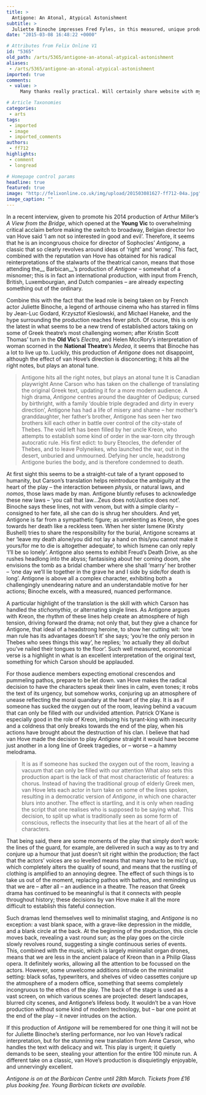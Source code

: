 ```yaml
---
title: >
  Antigone: An Atonal, Atypical Astonishment
subtitle: >
  Juliette Binoche impresses Fred Fyles, in this measured, unique production of Sophocles' Antigone
date: "2015-03-08 16:48:22 +0000"

# Attributes from Felix Online V1
id: "5365"
old_path: /arts/5365/antigone-an-atonal-atypical-astonishment
aliases:
 - /arts/5365/antigone-an-atonal-atypical-astonishment
imported: true
comments:
 - value: >
     Many thanks really practical. Will certainly share website with my buddies <br>fifa 17 points http://www.onlinemaharashtra.com/ads/hut-coins-rowdy-fans-at-ea-sports-game/

# Article Taxonomies
categories:
 - arts
tags:
 - imported
 - image
 - imported_comments
authors:
 - ff712
highlights:
 - comment
 - longread

# Homepage control params
headline: true
featured: true
image: "http://felixonline.co.uk/img/upload/201503081627-ff712-04a.jpg"
image_caption: ""
---
```


In a recent interview, given to promote his 2014 production of Arthur Miller’s _A View from the Bridge_, which opened at the __Young Vic__ to overwhelming critical acclaim before making the switch to broadway, Belgian director Ivo van Hove said ‘I am not so interested in good and evil’. Therefore, it seems that he is an incongruous choice for director of Sophocles’ _Antigone_, a classic that so clearly revolves around ideas of ‘right’ and ‘wrong’. This fact, combined with the reputation van Hove has obtained for his radical reinterpretations of the stalwarts of the theatrical canon, means that those attending the__ Barbican__’s production of _Antigone_ – somewhat of a misnomer; this is in fact an international production, with input from French, British, Luxembourgian, and Dutch companies – are already expecting something out of the ordinary.

Combine this with the fact that the lead role is being taken on by French actor Juliette Binoche, a legend of arthouse cinema who has starred in films by Jean-Luc Godard, Krzysztof Kieslowski, and Michael Haneke, and the hype surrounding the production reaches fever pitch. Of course, this is only the latest in what seems to be a new trend of established actors taking on some of Greek theatre’s most challenging women; after Kristin Scott Thomas’ turn in the __Old Vic__’s _Electra_, and Helen MccRory’s interpretation of woman scorned in the __National Theatre__’s _Medea_, it seems that Binoche has a lot to live up to. Luckily, this production of _Antigone_ does not disappoint, although the effect of van Hove’s direction is disconcerting; it hits all the right notes, but plays an atonal tune.
> Antigone hits all the right notes, but plays an atonal tune
It is Canadian playwright Anne Carson who has taken on the challenge of translating the original Greek text, updating it for a more modern audience. A high drama, _Antigone_ centres around the daughter of Oedipus; cursed by birthright, with a family ‘double triple degraded and dirty in every direction’, Antigone has had a life of misery and shame – her mother’s granddaughter, her father’s brother, Antigone has seen her two brothers kill each other in battle over control of the city-state of Thebes. The void left has been filled by her uncle Kreon, who attempts to establish some kind of order in the war-torn city through autocratic rule. His first edict: to bury Eteocles, the defender of Thebes, and to leave Polyneikes, who launched the war, out in the desert, unburied and unmourned. Defying her uncle, headstrong Antigone buries the body, and is therefore condemned to death.

At first sight this seems to be a straight-cut tale of a tyrant opposed to humanity, but Carson’s translation helps reintroduce the ambiguity at the heart of the play – the interaction between _physis_, or natural laws, and _nomos_, those laws made by man. Antigone bluntly refuses to acknowledge these new laws – ‘you call that law...Zeus does not/Justice does not’. Binoche says these lines, not with venom, but with a simple clarity – consigned to her fate, all she can do is shrug her shoulders. And yet, Antigone is far from a sympathetic figure; as unrelenting as Kreon, she goes towards her death like a reckless teen. When her sister Ismene (Kirsty Bushell) tries to share the responsibility for the burial, Antigone screams at her ‘leave my death alone/you did not lay a hand on this/you cannot make it yours/for me to die is altogether adequate’, to which Ismene can only reply ‘I’ll be so lonely’. Antigone also seems to exhibit Freud’s Death Drive, as she rushes headlong into the abyss; fantasising about her coming doom, she envisions the tomb as a bridal chamber where she shall ‘marry’ her brother – ‘one day we’ll lie together in the grave he and I side by side/for death is long’. Antigone is above all a complex character, exhibiting both a challengingly unendearing nature and an understandable motive for her actions; Binoche excels, with a measured, nuanced performance.

A particular highlight of the translation is the skill with which Carson has handled the _stichomythia_, or alternating single lines. As Antigone argues with Kreon, the rhythm of these lines help create an atmosphere of high tension, driving forward the drama; not only that, but they give a chance for Antigone, that ideal of a headstrong heroine, to show her cutting wit: ‘one man rule has its advantages doesn’t it’ she says; ‘you’re the only person in Thebes who sees things this way’, he replies; ‘no actually they all do/but you’ve nailed their tongues to the floor’. Such well measured, economical verse is a highlight in what is an excellent interpretation of the original text, something for which Carson should be applauded.

For those audience members expecting emotional crescendos and pummeling pathos, prepare to be let down. van Hove makes the radical decision to have the characters speak their lines in calm, even tones; it robs the text of its urgency, but somehow works, conjuring up an atmosphere of unease reflecting the moral quandary at the heart of the play. It is as if someone has sucked the oxygen out of the room, leaving behind a vacuum that can only be filled with our undivided attention. Patrick O’Kane is especially good in the role of Kreon, imbuing his tyrant-king with insecurity and a coldness that only breaks towards the end of the play, when his actions have brought about the destruction of his clan. I believe that had van Hove made the decision to play _Antigone_ straight it would have become just another in a long line of Greek tragedies, or – worse – a hammy melodrama.
> It is as if someone has sucked the oxygen out of the room, leaving a vacuum that can only be filled with our attention
What also sets this production apart is the lack of that most characteristic of features: a chorus. Instead of having the traditional group of elderly Greek men, van Hove lets each actor in turn take on some of the lines spoken, resulting in a democratic version of _Antigone_, in which one character blurs into another. The effect is startling, and it is only when reading the script that one realises who is supposed to be saying what. This decision, to split up what is traditionally seen as some form of conscious, reflects the insecurity that lies at the heart of all of the characters.

That being said, there are some moments of the play that simply don’t work: the lines of the guard, for example, are delivered in such a way as to try and conjure up a humour that just doesn’t sit right within the production; the fact that the actors’ voices are so levelled means that many have to be mic’d up, which completely alters the quality of sound, and means that the rustling of clothing is amplified to an annoying degree. The effect of such things is to take us out of the moment, replacing pathos with bathos, and reminding us that we are – after all – an audience in a theatre. The reason that Greek drama has continued to be meaningful is that it connects with people throughout history; these decisions by van Hove make it all the more difficult to establish this fateful connection.

Such dramas lend themselves well to minimalist staging, and _Antigone_ is no exception: a vast blank space, with a grave-like depression in the middle, and a blank circle at the back. At the beginning of the production, this circle moves back, revealing a vast round sun; as the play goes on the circle slowly revolves round, suggesting a single continuous series of events. This, combined with the music, which is largely minimalist organ drones, means that we are less in the ancient palace of Kreon than in a Philip Glass opera. It definitely works, allowing all the attention to be focussed on the actors. However, some unwelcome additions intrude on the minimalist setting: black sofas, typewriters, and shelves of video cassettes conjure up the atmosphere of a modern office, something that seems completely incongruous to the ethos of the play. The back of the stage is used as a vast screen, on which various scenes are projected: desert landscapes, blurred city scenes, and Antigone’s lifeless body. It wouldn’t be a van Hove production without some kind of modern technology, but – bar one point at the end of the play – it never intrudes on the action.

If this production of _Antigone_ will be remembered for one thing it will not be for Juliette Binoche’s sterling performance, nor Ivo van Hove’s radical interpretation, but for the stunning new translation from Anne Carson, who handles the text with delicacy and wit. This play is urgent; it quietly demands to be seen, stealing your attention for the entire 100 minute run. A different take on a classic, van Hove’s production is disquietingly enjoyable, and unnervingly excellent.

_Antigone is on at the Barbican Centre until 28th March. Tickets from £16 plus booking fee. Young Barbican tickets are available._
